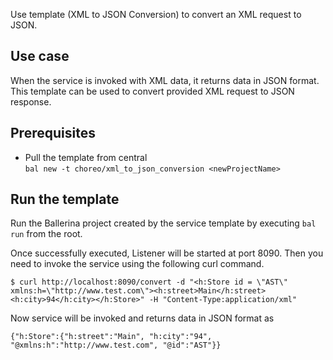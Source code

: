 Use template (XML to JSON Conversion) to convert an XML request to JSON.

## Use case
When the service is invoked with XML data, it returns data in JSON format. This template can be used to convert provided XML request to JSON response.

## Prerequisites
* Pull the template from central  
`bal new -t choreo/xml_to_json_conversion <newProjectName>`

## Run the template
Run the Ballerina project created by the service template by executing `bal run` from the root.

Once successfully executed, Listener will be started at port 8090. Then you need to invoke the service using the following curl command. 
```
$ curl http://localhost:8090/convert -d "<h:Store id = \"AST\" xmlns:h=\"http://www.test.com\"><h:street>Main</h:street><h:city>94</h:city></h:Store>" -H "Content-Type:application/xml"
```
Now service will be invoked and returns data in JSON format as 
```
{"h:Store":{"h:street":"Main", "h:city":"94", "@xmlns:h":"http://www.test.com", "@id":"AST"}}
```
